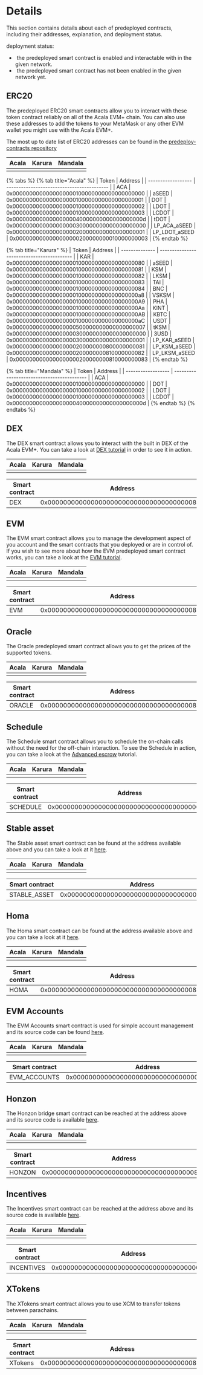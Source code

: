 # Details

This section contains details about each of predeployed contracts, including their addresses, explanation, and deployment status.

deployment status:

* <img src="../../.gitbook/assets/image (11) (2) (1).png" alt="" data-size="line"> the predeployed smart contract is enabled and interactable with in the given network.
* <img src="../../.gitbook/assets/image (41).png" alt="" data-size="line"> the predeployed smart contract has not been enabled in the given network yet.

## ERC20

The predeployed ERC20 smart contracts allow you to interact with these token contract reliably on all of the Acala EVM+ chain. You can also use these addresses to add the tokens to your MetaMask or any other EVM wallet you might use with the Acala EVM+.

The most up to date list of ERC20 addresses can be found in the [predeploy-contracts repository](https://github.com/AcalaNetwork/predeploy-contracts/tree/master/contracts/utils)

|                                       Acala                                      |                                      Karura                                      |                                      Mandala                                     |
| :------------------------------------------------------------------------------: | :------------------------------------------------------------------------------: | :------------------------------------------------------------------------------: |
| <img src="../../.gitbook/assets/image (11) (2) (1).png" alt="" data-size="line"> | <img src="../../.gitbook/assets/image (11) (2) (1).png" alt="" data-size="line"> | <img src="../../.gitbook/assets/image (11) (2) (2).png" alt="" data-size="line"> |

{% tabs %}
{% tab title="Acala" %}
| Token              | Address                                    |
| ------------------ | ------------------------------------------ |
| ACA                | 0x0000000000000000000100000000000000000000 |
| aSEED               | 0x0000000000000000000100000000000000000001 |
| DOT                | 0x0000000000000000000100000000000000000002 |
| LDOT               | 0x0000000000000000000100000000000000000003 |
| LCDOT              | 0x000000000000000000040000000000000000000d |
| tDOT               | 0x0000000000000000000300000000000000000000 |
| LP\_ACA\_aSEED      | 0x0000000000000000000200000000000000000001 |
| LP\_LDOT\_aSEED     | 0x0000000000000000000200000000010000000003 |
{% endtab %}

{% tab title="Karura" %}
| Token          | Address                                    |
| -------------- | ------------------------------------------ |
| KAR            | 0x0000000000000000000100000000000000000080 |
| aSEED          | 0x0000000000000000000100000000000000000081 |
| KSM            | 0x0000000000000000000100000000000000000082 |
| LKSM           | 0x0000000000000000000100000000000000000083 |
| TAI            | 0x0000000000000000000100000000000000000084 |
| BNC            | 0x00000000000000000001000000000000000000a8 |
| VSKSM          | 0x00000000000000000001000000000000000000A9 |
| PHA            | 0x00000000000000000001000000000000000000Aa |
| KINT           | 0x00000000000000000001000000000000000000AB |
| KBTC           | 0x00000000000000000001000000000000000000aC |
| USDT           | 0x0000000000000000000500000000000000000007 |
| tKSM           | 0x0000000000000000000300000000000000000000 |
| 3USD           | 0x0000000000000000000300000000000000000001 |
| LP\_KAR\_aSEED  | 0x0000000000000000000200000000800000000081 |
| LP\_KSM\_aSEED  | 0x0000000000000000000200000000810000000082 |
| LP\_LKSM\_aSEED | 0x0000000000000000000200000000810000000083 |
{% endtab %}

{% tab title="Mandala" %}
| Token              | Address                                    |
| ------------------ | ------------------------------------------ |
| ACA                | 0x0000000000000000000100000000000000000000 |
| DOT                | 0x0000000000000000000100000000000000000002 |
| LDOT               | 0x0000000000000000000100000000000000000003 |
| LCDOT               | 0x000000000000000000040000000000000000000d |
{% endtab %}
{% endtabs %}

## DEX

The DEX smart contract allows you to interact with the built in DEX of the Acala EVM+. You can take a look at [DEX tutorial](../../examples/truffle-tutorials/dex-tutorial.md) in order to see it in action.

|                                       Acala                                      |                                      Karura                                      |                                      Mandala                                     |
| :------------------------------------------------------------------------------: | :------------------------------------------------------------------------------: | :------------------------------------------------------------------------------: |
| <img src="../../.gitbook/assets/image (11) (2) (1).png" alt="" data-size="line"> | <img src="../../.gitbook/assets/image (11) (2) (1).png" alt="" data-size="line"> | <img src="../../.gitbook/assets/image (11) (2) (2).png" alt="" data-size="line"> |

| Smart contract | Address                                    |
| -------------- | ------------------------------------------ |
| DEX            | 0x0000000000000000000000000000000000000803 |

## EVM

The EVM smart contract allows you to manage the development aspect of you account and the smart contracts that you deployed or are in control of. If you wish to see more about how the EVM predeployed smart contract works, you can take a look at the [EVM tutorial](../../examples/hardhat-tutorials/evm-tutorial.md).

|                                       Acala                                      |                                    Karura                                    |                                      Mandala                                     |
| :------------------------------------------------------------------------------: | :--------------------------------------------------------------------------: | :------------------------------------------------------------------------------: |
| <img src="../../.gitbook/assets/image (11) (2) (3).png" alt="" data-size="line"> | <img src="../../.gitbook/assets/image (11) (2).png" alt="" data-size="line"> | <img src="../../.gitbook/assets/image (11) (2) (2).png" alt="" data-size="line"> |

| Smart contract | Address                                    |
| -------------- | ------------------------------------------ |
| EVM            | 0x0000000000000000000000000000000000000800 |

## Oracle

The Oracle predeployed smart contract allows you to get the prices of the supported tokens.

|                                       Acala                                      |                                    Karura                                    |                                      Mandala                                     |
| :------------------------------------------------------------------------------: | :--------------------------------------------------------------------------: | :------------------------------------------------------------------------------: |
| <img src="../../.gitbook/assets/image (11) (2) (3).png" alt="" data-size="line"> | <img src="../../.gitbook/assets/image (11) (2).png" alt="" data-size="line"> | <img src="../../.gitbook/assets/image (11) (2) (2).png" alt="" data-size="line"> |

| Smart contract | Address                                    |
| -------------- | ------------------------------------------ |
| ORACLE         | 0x0000000000000000000000000000000000000801 |

## Schedule

The Schedule smart contract allows you to schedule the on-chain calls without the need for the off-chain interaction. To see the Schedule in action, you can take a look at the [Advanced escrow](../../examples/hardhat-tutorials/advancedescrow-tutorial.md) tutorial.

|                                   Acala                                  |                                  Karura                                  |                                      Mandala                                     |
| :----------------------------------------------------------------------: | :----------------------------------------------------------------------: | :------------------------------------------------------------------------------: |
| <img src="../../.gitbook/assets/image (41).png" alt="" data-size="line"> | <img src="../../.gitbook/assets/image (41).png" alt="" data-size="line"> | <img src="../../.gitbook/assets/image (11) (2) (2).png" alt="" data-size="line"> |

| Smart contract | Address                                    |
| -------------- | ------------------------------------------ |
| SCHEDULE       | 0x0000000000000000000000000000000000000802 |

## Stable asset

The Stable asset smart contract can be found at the address available above and you can take a look at it [here](https://github.com/AcalaNetwork/predeploy-contracts/blob/master/contracts/stable-asset/StableAsset.sol).

|                                       Acala                                      |                                  Karura                                  |                                  Mandala                                 |
| :------------------------------------------------------------------------------: | :----------------------------------------------------------------------: | :----------------------------------------------------------------------: |
| <img src="../../.gitbook/assets/image (11) (2) (1).png" alt="" data-size="line"> | <img src="../../.gitbook/assets/image (41).png" alt="" data-size="line"> | <img src="../../.gitbook/assets/image (41).png" alt="" data-size="line"> |

| Smart contract | Address                                    |
| -------------- | ------------------------------------------ |
| STABLE\_ASSET  | 0x0000000000000000000000000000000000000804 |

## Homa

The Homa smart contract can be found at the address available above and you can take a look at it [here](https://github.com/AcalaNetwork/predeploy-contracts/blob/master/contracts/homa/Homa.sol).

|                                   Acala                                  |                                  Karura                                  |                                  Mandala                                 |
| :----------------------------------------------------------------------: | :----------------------------------------------------------------------: | :----------------------------------------------------------------------: |
| <img src="../../.gitbook/assets/image (41).png" alt="" data-size="line"> | <img src="../../.gitbook/assets/image (41).png" alt="" data-size="line"> | <img src="../../.gitbook/assets/image (41).png" alt="" data-size="line"> |

| Smart contract | Address                                    |
| -------------- | ------------------------------------------ |
| HOMA           | 0x0000000000000000000000000000000000000805 |

## EVM Accounts

The EVM Accounts smart contract is used for simple account management and its source code can be found [here](https://github.com/AcalaNetwork/predeploy-contracts/blob/master/contracts/evm-accounts/EVMAccounts.sol).

|                                       Acala                                      |                                      Karura                                      |                                      Mandala                                     |
| :------------------------------------------------------------------------------: | :------------------------------------------------------------------------------: | :------------------------------------------------------------------------------: |
| <img src="../../.gitbook/assets/image (11) (2) (1).png" alt="" data-size="line"> | <img src="../../.gitbook/assets/image (11) (2) (1).png" alt="" data-size="line"> | <img src="../../.gitbook/assets/image (11) (2) (1).png" alt="" data-size="line"> |

| Smart contract | Address                                    |
| -------------- | ------------------------------------------ |
| EVM\_ACCOUNTS  | 0x0000000000000000000000000000000000000806 |

## Honzon

The Honzon bridge smart contract can be reached at the address above and its source code is available [here](https://github.com/AcalaNetwork/predeploy-contracts/blob/master/contracts/honzon/Honzon.sol).

|                                   Acala                                  |                                  Karura                                  |                                  Mandala                                 |
| :----------------------------------------------------------------------: | :----------------------------------------------------------------------: | :----------------------------------------------------------------------: |
| <img src="../../.gitbook/assets/image (41).png" alt="" data-size="line"> | <img src="../../.gitbook/assets/image (41).png" alt="" data-size="line"> | <img src="../../.gitbook/assets/image (41).png" alt="" data-size="line"> |

| Smart contract | Address                                    |
| -------------- | ------------------------------------------ |
| HONZON         | 0x0000000000000000000000000000000000000807 |

## Incentives

The Incentives smart contract can be reached at the address above and its source code is available [here](https://github.com/AcalaNetwork/predeploy-contracts/blob/master/contracts/incentives/Incentives.sol).

|                                   Acala                                  |                                  Karura                                  |                                  Mandala                                 |
| :----------------------------------------------------------------------: | :----------------------------------------------------------------------: | :----------------------------------------------------------------------: |
| <img src="../../.gitbook/assets/image (41).png" alt="" data-size="line"> | <img src="../../.gitbook/assets/image (41).png" alt="" data-size="line"> | <img src="../../.gitbook/assets/image (41).png" alt="" data-size="line"> |

| Smart contract | Address                                    |
| -------------- | ------------------------------------------ |
| INCENTIVES     | 0x0000000000000000000000000000000000000808 |

## XTokens

The XTokens smart contract allows you to use XCM to transfer tokens between parachains.

|                                       Acala                                      |                                      Karura                                      |                                      Mandala                                     |
| :------------------------------------------------------------------------------: | :------------------------------------------------------------------------------: | :------------------------------------------------------------------------------: |
| <img src="../../.gitbook/assets/image (11) (2) (1).png" alt="" data-size="line"> | <img src="../../.gitbook/assets/image (11) (2) (1).png" alt="" data-size="line"> | <img src="../../.gitbook/assets/image (41).png" alt="" data-size="line">|

| Smart contract | Address                                    |
| -------------- | ------------------------------------------ |
| XTokens            | 0x0000000000000000000000000000000000000809 |